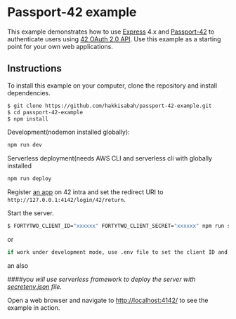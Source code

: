 # Passport-42 example

This example demonstrates how to use [Express](http://expressjs.com/) 4.x and
[Passport-42](http://www.passportjs.org/packages/passport-42/) to authenticate
users using [42 OAuth 2.0 API](https://api.intra.42.fr/apidoc).
Use this example as a starting point for your own web applications.

## Instructions

To install this example on your computer, clone the repository and install
dependencies.

```bash
$ git clone https://github.com/hakkisabah/passport-42-example.git
$ cd passport-42-example
$ npm install
```

Development(nodemon installed globally):
```bash
npm run dev
```

Serverless deployment(needs AWS CLI and serverless cli with globally installed
```bash
npm run deploy
```

Register [an app](https://profile.intra.42.fr/oauth/applications) on 42 intra
and set the redirect URI to `http://127.0.0.1:4142/login/42/return`.

Start the server.

```bash
$ FORTYTWO_CLIENT_ID="xxxxxx" FORTYTWO_CLIENT_SECRET="xxxxxx" npm run start
```
or 

```bash
if work under development mode, use .env file to set the client ID and client secret.
```

an also

####<i>you will use serverless framework to deploy the server with <u>secretenv.json</u> file.</i>


Open a web browser and navigate to
[http://localhost:4142/](http://127.0.0.1:4142/)
to see the example in action.
